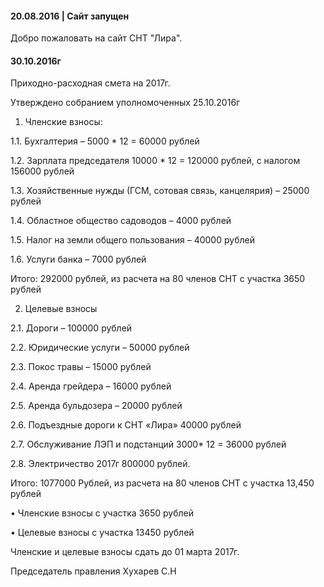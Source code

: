 

#### 20.08.2016 | Сайт запущен

Добро пожаловать на сайт СНТ "Лира".

#### 30.10.2016г

Приходно-расходная смета на 2017г.


Утверждено собранием уполномоченных  25.10.2016г


1.	Членские взносы:

1.1.	Бухгалтерия – 5000 * 12 = 60000 рублей

1.2.	Зарплата председателя 10000 * 12 = 120000 рублей, с налогом  156000 рублей

1.3.	Хозяйственные нужды (ГСМ, сотовая связь, канцелярия) – 25000 рублей

1.4.	Областное общество садоводов – 4000 рублей

1.5.	Налог на земли общего пользования – 40000 рублей 

1.6.	Услуги банка – 7000 рублей

Итого: 292000 рублей, из расчета на 80 членов СНТ с участка 3650 рублей


2.	Целевые взносы 

2.1.	Дороги – 100000 рублей

2.2.	Юридические услуги – 50000 рублей

2.3.	Покос травы – 15000 рублей

2.4.	Аренда грейдера – 16000 рублей

2.5.	Аренда бульдозера – 20000 рублей

2.6.	Подъездные дороги к СНТ «Лира» 40000 рублей 

2.7.	Обслуживание ЛЭП и подстанций 3000* 12 = 36000 рублей 

2.8.	Электричество 2017г 800000 рублей.


Итого: 1077000 Рублей, из расчета на 80 членов СНТ с участка 13,450 рублей

•	Членские взносы с участка 3650 рублей

•	Целевые взносы с участка 13450 рублей 

Членские и целевые взносы сдать до 01 марта 2017г.



Председатель правления 						Хухарев С.Н

